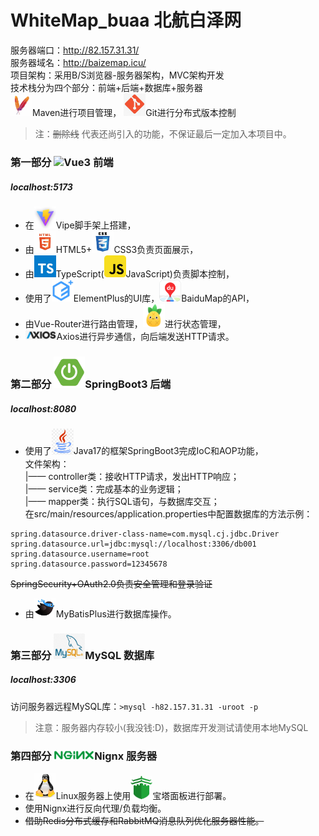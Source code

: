 # WhiteMap_buaa 北航白泽网
服务器端口：http://82.157.31.31/ <br/>
服务器域名：http://baizemap.icu/<br/>
项目架构：采用B/S浏览器-服务器架构，MVC架构开发<br/>
技术栈分为四个部分：前端+后端+数据库+服务器<br/>
<img src="./public/maven.jpg" width="35px">Maven进行项目管理，
<img src="./public/git.jpg" width="35px">Git进行分布式版本控制<br/>
>注：~~删除线~~ 代表还尚引入的功能，不保证最后一定加入本项目中。
### 第一部分 <img src="./WhiteVue3/public/favicon.ico" width="45px">Vue3 前端
##### localhost:5173
* 在<img src="./public/vite.png" width="35px">Vipe脚手架上搭建，<br/>
* 由<img src="./public/html5.jpg" width="35px">HTML5+<img src="./public/css3.jpg" width="35px">CSS3负责页面展示，<br/>
* 由<img src="./public/ts.jpg" width="35px">TypeScript(<img src="./public/js.jpg" width="35px">JavaScript)负责脚本控制，<br/>
* 使用了<img src="./public/ep.png" width="35px">ElementPlus的UI库，<img src="./public/baidumap.png" width="35px">BaiduMap的API，<br/>
* 由Vue-Router进行路由管理，<img src="./public/pinia.png" width="35px">进行状态管理，<br/>
* <img src="./public/axios.png" width="50px">Axios进行异步通信，向后端发送HTTP请求。
### 第二部分 <img src="./public/springboot.png" width="50px">SpringBoot3 后端 
##### localhost:8080
* 使用了<img src="./public/java.png" width="35px">Java17的框架SpringBoot3完成IoC和AOP功能，<br/>
文件架构：<br/>
|—— controller类：接收HTTP请求，发出HTTP响应；<br/>
|—— service类：完成基本的业务逻辑；<br/>
|—— mapper类：执行SQL语句，与数据库交互；<br/>
在src/main/resources/application.properties中配置数据库的方法示例：
```
spring.datasource.driver-class-name=com.mysql.cj.jdbc.Driver
spring.datasource.url=jdbc:mysql://localhost:3306/db001
spring.datasource.username=root
spring.datasource.password=12345678
```
~~SpringSecurity+OAuth2.0负责安全管理和登录验证~~<br/>
* 由<img src="./public/mybatis.jpg" width="35px">MyBatisPlus进行数据库操作。
### 第三部分 <img src="./public/mysql.jpg" width="50px">MySQL 数据库
##### localhost:3306
访问服务器远程MySQL库：`>mysql -h82.157.31.31 -uroot -p`
>注意：服务器内存较小(我没钱:D)，数据库开发测试请使用本地MySQL
### 第四部分 <img src="./public/ngnix.png" width="65px">Nignx 服务器
* 在<img src="./public/linux.jpg" width="35px">Linux服务器上使用<img src="./public/bt.jpg" width="35px">宝塔面板进行部署。<br/>
* 使用Nignx进行反向代理/负载均衡。<br/>
* ~~借助Redis分布式缓存和RabbitMQ消息队列优化服务器性能。~~